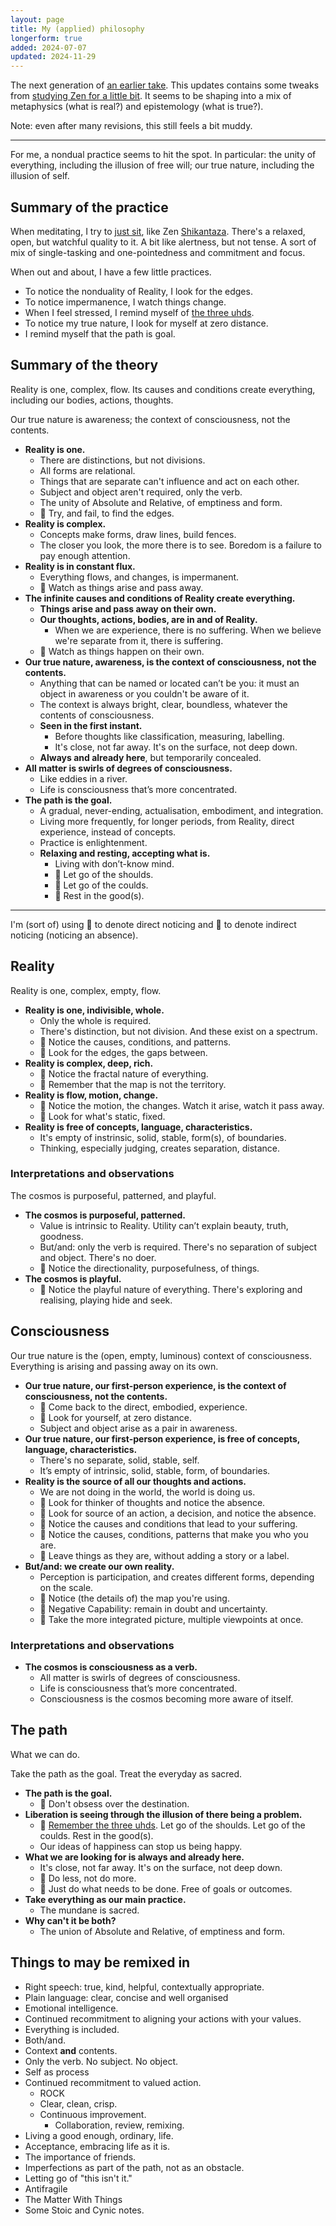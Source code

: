 ```yaml
---
layout: page
title: My (applied) philosophy
longerform: true
added: 2024-07-07
updated: 2024-11-29
---
```


The next generation of [an earlier take](/thinking/my-philosophy-another-spiral/). This updates contains some tweaks from [studying Zen for a little bit](/thinking/zen/notes-from-six-months-of-studying-and-practicing-zen/). It seems to be shaping into a mix of metaphysics (what is real?) and epistemology (what is true?).

Note: even after many revisions, this still feels a bit muddy.

---

For me, a nondual practice seems to hit the spot. In particular: the unity of everything, including the illusion of free will; our true nature, including the illusion of self.

## Summary of the practice

When meditating, I try to [just sit](/thinking/zen/the-just-in-just-sitting/), like Zen [Shikantaza](/thinking/zen/shikantaza/). There's a relaxed, open, but watchful quality to it. A bit like alertness, but not tense. A sort of mix of single-tasking and one-pointedness and commitment and focus.

When out and about, I have a few little practices.

- To notice the nonduality of Reality, I look for the edges.
- To notice impermanence, I watch things change.
- When I feel stressed, I remind myself of [the three uhds](/thinking/the-three-uhds/).
- To notice my true nature, I look for myself at zero distance.
- I remind myself that the path is goal.

## Summary of the theory

Reality is one, complex, flow. Its causes and conditions create everything, including our bodies, actions, thoughts.

Our true nature is awareness; the context of consciousness, not the contents.

- **Reality is one.**
    - There are distinctions, but not divisions.
    - All forms are relational.
    - Things that are separate can't influence and act on each other.
    - Subject and object aren't required, only the verb.
    - The unity of Absolute and Relative, of emptiness and form.
    - <span class="gripmoji">🧘 </span>Try, and fail, to find the edges.
- **Reality is complex.**
    - Concepts make forms, draw lines, build fences.
    - The closer you look, the more there is to see. Boredom is a failure to pay enough attention.
- **Reality is in constant flux.**
    - Everything flows, and changes, is impermanent.
    - <span class="gripmoji">🧘 </span>Watch as things arise and pass away.
- **The infinite causes and conditions of Reality create everything.**
    - **Things arise and pass away on their own.**
    - **Our thoughts, actions, bodies, are in and of Reality.**
        - When we are experience, there is no suffering. When we believe we're separate from it, there is suffering.
    - <span class="gripmoji">🧘 </span>Watch as things happen on their own.
- **Our true nature, awareness, is the context of consciousness, not the contents.**
    - Anything that can be named or located can’t be you: it must an object in awareness or you couldn't be aware of it.
    - The context is always bright, clear, boundless, whatever the contents of consciousness.
    - **Seen in the first instant.**
        - Before thoughts like classification, measuring, labelling.
        - It's close, not far away. It's on the surface, not deep down. 
    - **Always and already here**, but temporarily concealed.
- **All matter is swirls of degrees of consciousness.**
    - Like eddies in a river.
    - Life is consciousness that’s more concentrated.
- **The path is the goal.**
    - A gradual, never-ending, actualisation, embodiment, and integration.
    - Living more frequently, for longer periods, from Reality, direct experience, instead of concepts.
    - Practice is enlightenment.
    - **Relaxing and resting, accepting what is.**
        - Living with don’t-know mind.
        - <span class="gripmoji">🧘 </span>Let go of the shoulds.
        - <span class="gripmoji">🧘 </span>Let go of the coulds.
        - <span class="gripmoji">🧘 </span>Rest in the good(s).

---

I'm (sort of) using <span class="gripmoji">🎯</span> to denote direct noticing and <span class="gripmoji">🏹</span> to denote indirect noticing (noticing an absence).

## Reality

<div class="boxout">Reality is one, complex, empty, flow.</div>

- **Reality is one, indivisible, whole.**
    - Only the whole is required.
    - There's distinction, but not division. And these exist on a spectrum.
    - <span class="gripmoji">🎯 </span>Notice the causes, conditions, and patterns.
    - <span class="gripmoji">🏹 </span>Look for the edges, the gaps between.
- **Reality is complex, deep, rich.**
    - <span class="gripmoji">🎯 </span>Notice the fractal nature of everything.
    - <span class="gripmoji">🏹 </span>Remember that the map is not the territory.
- **Reality is flow, motion, change.**
    - <span class="gripmoji">🎯 </span>Notice the motion, the changes. Watch it arise, watch it pass away.
    - <span class="gripmoji">🏹 </span>Look for what's static, fixed.
- **Reality is free of concepts, language, characteristics.**
    - It's empty of instrinsic, solid, stable, form(s), of boundaries.
    - Thinking, especially judging, creates separation, distance.

### Interpretations and observations

<div class="boxout">The cosmos is purposeful, patterned, and playful.</div>

- **The cosmos is purposeful, patterned.**
    - Value is intrinsic to Reality. Utility can’t explain beauty, truth, goodness.
    - But/and: only the verb is required. There's no separation of subject and object. There's no doer.
    - 🎯 Notice the directionality, purposefulness, of things.
- **The cosmos is playful.**
    - 🎯 Notice the playful nature of everything. There's exploring and realising, playing hide and seek.

## Consciousness

<div class="boxout">Our true nature is the (open, empty, luminous) context of consciousness. Everything is arising and passing away on its own.</div>

- **Our true nature, our first-person experience, is the context of consciousness, not the contents.**
    - <span class="gripmoji">🎯 </span>Come back to the direct, embodied, experience.
    - <span class="gripmoji">🏹 </span>Look for yourself, at zero distance.
    - Subject and object arise as a pair in awareness.
- **Our true nature, our first-person experience, is free of concepts, language, characteristics.**
    - There's no separate, solid, stable, self.
    - It’s empty of intrinsic, solid, stable, form, of boundaries.
- **Reality is the source of all our thoughts and actions.**
    - We are not doing in the world, the world is doing us.
    - <span class="gripmoji">🏹 </span>Look for thinker of thoughts and notice the absence.
    - <span class="gripmoji">🏹 </span>Look for source of an action, a decision, and notice the absence.
    - <span class="gripmoji">🎯 </span>Notice the causes and conditions that lead to your suffering.
    - <span class="gripmoji">🎯 </span>Notice the causes, conditions, patterns that make you who you are.
    - <span class="gripmoji">🏹 </span>Leave things as they are, without adding a story or a label.
- **But/and: we create our own reality.**
    - Perception is participation, and creates different forms, depending on the scale.
    - <span class="gripmoji">🎯 </span>Notice (the details of) the map you're using.
    - <span class="gripmoji">🏹 </span>Negative Capability: remain in doubt and uncertainty. 
    - <span class="gripmoji">🏹 </span>Take the more integrated picture, multiple viewpoints at once.

### Interpretations and observations

- **The cosmos is consciousness as a verb.**
    - All matter is swirls of degrees of consciousness.
    - Life is consciousness that’s more concentrated.
    - Consciousness is the cosmos becoming more aware of itself.

## The path

What we can do.

<div class="boxout">Take the path as the goal. Treat the everyday as sacred.</div>

- **The path is the goal.**
    - <span class="gripmoji">🏹 </span>Don't obsess over the destination.
- **Liberation is seeing through the illusion of there being a problem.**
    - <span class="gripmoji">🎯 </span> [Remember the three uhds](/thinking/the-three-uhds/). Let go of the shoulds. Let go of the coulds. Rest in the good(s).
    - Our ideas of happiness can stop us being happy.
- **What we are looking for is always and already here.**
    - It's close, not far away. It's on the surface, not deep down. 
    - <span class="gripmoji">🎯 </span>Do less, not do more.
    - <span class="gripmoji">🏹 </span>Just do what needs to be done. Free of goals or outcomes.
- **Take everything as our main practice.**
    - The mundane is sacred.
- **Why can't it be both?**
    - The union of Absolute and Relative, of emptiness and form.

## Things to may be remixed in

- Right speech: true, kind, helpful, contextually appropriate.
- Plain language: clear, concise and well organised
- Emotional intelligence.
- Continued recommitment to aligning your actions with your values.
- Everything is included.
- Both/and.
- Context **and** contents.
- Only the verb. No subject. No object.
- Self as process
- Continued recommitment to valued action.
    - ROCK
    - Clear, clean, crisp.
    - Continuous improvement.
        - Collaboration, review, remixing.
- Living a good enough, ordinary, life.
- Acceptance, embracing life as it is.
- The importance of friends.
- Imperfections as part of the path, not as an obstacle.
- Letting go of "this isn't it."
- Antifragile
- The Matter With Things
- Some Stoic and Cynic notes.
